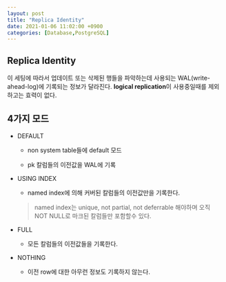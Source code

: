 ```yaml
---
layout: post
title: "Replica Identity"
date: 2021-01-06 11:02:00 +0900
categories: [Database,PostgreSQL]
---
```


## Replica Identity

이 세팅에 따라서 업데이트 또는 삭제된 행들을 파악하는데 사용되는 WAL(write-ahead-log)에 기록되는 정보가 달라진다. **logical replication**이 사용중일때를 제외하고는 효력이 없다.

## 4가지 모드

- DEFAULT

    - non system table들에 default 모드

    - pk 칼럼들의 이전값을 WAL에 기록

- USING INDEX

    - named index에 의해 커버된 칼럼들의 이전값만을 기록한다.

    > named index는 unique, not partial, not  deferrable 해야하며 오직 NOT NULL로 마크된 칼럼들만 포함할수 있다.

- FULL

    - 모든 칼럼들의 이전값들을 기록한다.

- NOTHING

    - 이전 row에 대한 아무런 정보도 기록하지 않는다.

